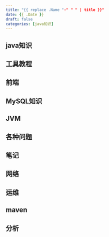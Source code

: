 ```yaml
---
title: "{{ replace .Name "-" " " | title }}"
date: {{ .Date }}
draft: false
categories: [java知识]
---
```

## java知识
## 工具教程
## 前端
## MySQL知识
## JVM
## 各种问题
## 笔记
## 网络
## 运维
## maven
## 分析






